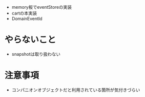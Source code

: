 - memory板でeventStoreの実装
- cartの本実装
- DomainEventId

# やらないこと

- snapshotは取り扱わない

# 注意事項

- コンパニオンオブジェクトだと利用されている箇所が気付きづらい
